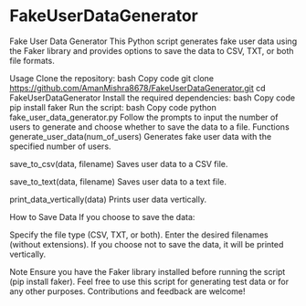 # FakeUserDataGenerator
Fake User Data Generator
This Python script generates fake user data using the Faker library and provides options to save the data to CSV, TXT, or both file formats.

Usage
Clone the repository:
bash
Copy code
git clone https://github.com/AmanMishra8678/FakeUserDataGenerator.git
cd FakeUserDataGenerator
Install the required dependencies:
bash
Copy code
pip install faker
Run the script:
bash
Copy code
python fake_user_data_generator.py
Follow the prompts to input the number of users to generate and choose whether to save the data to a file.
Functions
generate_user_data(num_of_users)
Generates fake user data with the specified number of users.

save_to_csv(data, filename)
Saves user data to a CSV file.

save_to_text(data, filename)
Saves user data to a text file.

print_data_vertically(data)
Prints user data vertically.

How to Save Data
If you choose to save the data:

Specify the file type (CSV, TXT, or both).
Enter the desired filenames (without extensions).
If you choose not to save the data, it will be printed vertically.

Note
Ensure you have the Faker library installed before running the script (pip install faker).
Feel free to use this script for generating test data or for any other purposes.
Contributions and feedback are welcome!
